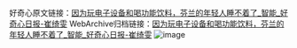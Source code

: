 好奇心原文链接：[因为玩电子设备和喝功能饮料，芬兰的年轻人睡不着了_智能_好奇心日报-崔绮雯](https://www.qdaily.com/articles/3806.html)
WebArchive归档链接：[因为玩电子设备和喝功能饮料，芬兰的年轻人睡不着了_智能_好奇心日报-崔绮雯](http://web.archive.org/web/20190623153004/https://www.qdaily.com/articles/3806.html)
![image](http://ww3.sinaimg.cn/large/007d5XDpgy1g3vdbvj27rj30u02zmtzh)